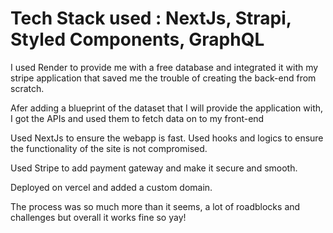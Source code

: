 # Tech Stack used : NextJs, Strapi, Styled Components, GraphQL


I used Render to provide me with a free database and integrated it with my stripe application that saved me the trouble of creating the back-end from scratch. 

Afer adding a blueprint of the dataset that I will provide the application with, I got the APIs and used them to fetch data on to my front-end

Used NextJs to ensure the webapp is fast. Used hooks and logics to ensure the functionality of the site is not compromised. 

Used Stripe to add payment gateway and make it secure and smooth. 

Deployed on vercel and added a custom domain. 

The process was so much more than it seems, a lot of roadblocks and challenges but overall it works fine so yay!

